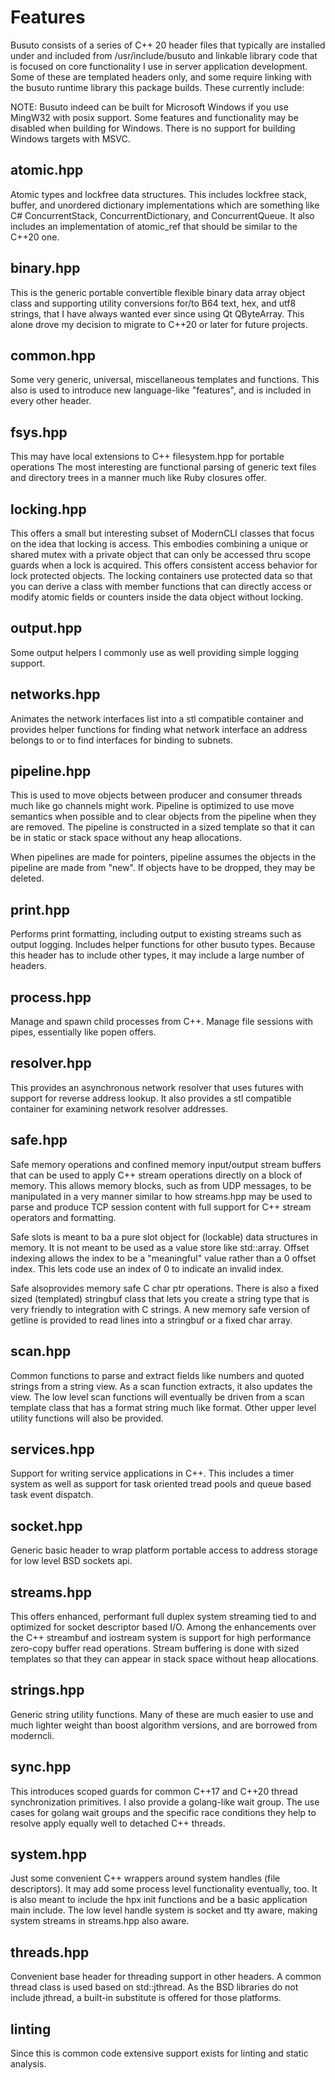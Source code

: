 # Features

Busuto consists of a series of C++ 20 header files that typically are installed
under and included from /usr/include/busuto and linkable library code that is
focused on core functionality I use in server application development. Some of
these are templated headers only, and some require linking with the busuto
runtime library this package builds. These currently include:

NOTE: Busuto indeed can be built for Microsoft Windows if you use MingW32 with
posix support. Some features and functionality may be disabled when building
for Windows. There is no support for building Windows targets with MSVC.

## atomic.hpp

Atomic types and lockfree data structures. This includes lockfree stack,
buffer, and unordered dictionary implementations which are something like C#
ConcurrentStack, ConcurrentDictionary, and ConcurrentQueue. It also includes
an implementation of atomic\_ref that should be similar to the C++20 one.

## binary.hpp

This is the generic portable convertible flexible binary data array object
class and supporting utility conversions for/to B64 text, hex, and utf8
strings, that I have always wanted ever since using Qt QByteArray. This alone
drove my decision to migrate to C++20 or later for future projects.

## common.hpp

Some very generic, universal, miscellaneous templates and functions. This also
is used to introduce new language-like "features", and is included in every
other header.

## fsys.hpp

This may have local extensions to C++ filesystem.hpp for portable operations
The most interesting are functional parsing of generic text files and directory
trees in a manner much like Ruby closures offer.

## locking.hpp

This offers a small but interesting subset of ModernCLI classes that focus on
the idea that locking is access. This embodies combining a unique or shared
mutex with a private object that can only be accessed thru scope guards when a
lock is acquired. This offers consistent access behavior for lock protected
objects. The locking containers use protected data so that you can derive a
class with member functions that can directly access or modify atomic fields or
counters inside the data object without locking.

## output.hpp

Some output helpers I commonly use as well providing simple logging support.

## networks.hpp

Animates the network interfaces list into a stl compatible container and
provides helper functions for finding what network interface an address
belongs to or to find interfaces for binding to subnets.

## pipeline.hpp

This is used to move objects between producer and consumer threads much like go
channels might work. Pipeline is optimized to use move semantics when possible
and to clear objects from the pipeline when they are removed. The pipeline is
constructed in a sized template so that it can be in static or stack space
without any heap allocations.

When pipelines are made for pointers, pipeline assumes the objects in the
pipeline are made from "new". If objects have to be dropped, they may be
deleted.

## print.hpp

Performs print formatting, including output to existing streams such as output
logging. Includes helper functions for other busuto types. Because this header
has to include other types, it may include a large number of headers.

## process.hpp

Manage and spawn child processes from C++. Manage file sessions with pipes,
essentially like popen offers.

## resolver.hpp

This provides an asynchronous network resolver that uses futures with support
for reverse address lookup. It also provides a stl compatible container for
examining network resolver addresses.

## safe.hpp

Safe memory operations and confined memory input/output stream buffers that can
be used to apply C++ stream operations directly on a block of memory. This
allows memory blocks, such as from UDP messages, to be manipulated in a very
manner similar to how streams.hpp may be used to parse and produce TCP
session content with full support for C++ stream operators and formatting.

Safe slots is meant to ba a pure slot object for (lockable) data structures in
memory. It is not meant to be used as a value store like std::array. Offset
indexing allows the index to be a "meaningful" value rather than a 0 offset
index. This lets code use an index of 0 to indicate an invalid index.

Safe alsoprovides memory safe C char ptr operations. There is also a fixed
sized (templated) stringbuf class that lets you create a string type that is
very friendly to integration with C strings. A new memory safe version of
getline is provided to read lines into a stringbuf or a fixed char array.

## scan.hpp

Common functions to parse and extract fields like numbers and quoted strings
from a string view. As a scan function extracts, it also updates the view. The
low level scan functions will eventually be driven from a scan template class
that has a format string much like format. Other upper level utility functions
will also be provided.

## services.hpp

Support for writing service applications in C++. This includes a timer system
as well as support for task oriented tread pools and queue based task event
dispatch.

## socket.hpp

Generic basic header to wrap platform portable access to address storage for
low level BSD sockets api.

## streams.hpp

This offers enhanced, performant full duplex system streaming tied to and
optimized for socket descriptor based I/O. Among the enhancements over the C++
streambuf and iostream system is support for high performance zero-copy buffer
read operations. Stream buffering is done with sized templates so that they
can appear in stack space without heap allocations.

## strings.hpp

Generic string utility functions. Many of these are much easier to use and much lighter weight than boost algorithm versions, and are borrowed from moderncli.

## sync.hpp

This introduces scoped guards for common C++17 and C++20 thread synchronization
primitives. I also provide a golang-like wait group. The use cases for golang
wait groups and the specific race conditions they help to resolve apply equally
well to detached C++ threads.

## system.hpp

Just some convenient C++ wrappers around system handles (file descriptors). It
may add some process level functionality eventually, too. It is also meant to
include the hpx init functions and be a basic application main include. The
low level handle system is socket and tty aware, making system streams in
streams.hpp also aware.

## threads.hpp

Convenient base header for threading support in other headers. A common thread
class is used based on std::jthread. As the BSD libraries do not include
jthread, a built-in substitute is offered for those platforms.

## linting

Since this is common code extensive support exists for linting and static
analysis.
